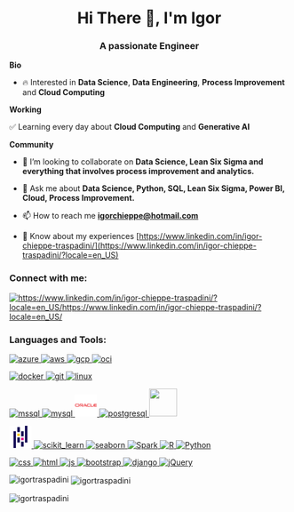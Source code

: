 <h1 align="center">Hi There 👋, I'm Igor</h1>
<h3 align="center">A passionate Engineer</h3>

<!-- <p align="left"> <img src="https://komarev.com/ghpvc/?username=igortraspadini&label=Profile%20views&color=0e75b6&style=flat" alt="igortraspadini" /> </p>

<p align="left"> <a href="https://github.com/ryo-ma/github-profile-trophy"><img src="https://github-profile-trophy.vercel.app/?username=igortraspadini" alt="igortraspadini" /></a> </p>  
-->

**Bio**

<!-- - 👷‍♂️ I’m currently working on  -->
- 🔥 Interested in **Data Science**, **Data Engineering**, **Process Improvement**  and **Cloud Computing** 

**Working**

<!-- 🚀 I use daily: <code>.py</code>, <code>.sql</code>, <code>.sh</code>, <code>.vb</code>, <code>.xlsx</code> -->

✅ Learning every day about **Cloud Computing** and **Generative AI**


**Community**

- 👯 I’m looking to collaborate on **Data Science, Lean Six Sigma and everything that involves process improvement and analytics.**

- 💬 Ask me about **Data Science, Python, SQL, Lean Six Sigma, Power BI, Cloud, Process Improvement.**

- 📫 How to reach me **igorchieppe@hotmail.com**

- 📄 Know about my experiences [https://www.linkedin.com/in/igor-chieppe-traspadini/](https://www.linkedin.com/in/igor-chieppe-traspadini/?locale=en_US)

<h3 align="left">Connect with me:</h3>
<p align="left">
<a href="https://www.linkedin.com/in/igor-chieppe-traspadini/?locale=en_US/https://www.linkedin.com/in/igor-chieppe-traspadini/?locale=en_US/" target="blank"><img align="center" src="https://raw.githubusercontent.com/rahuldkjain/github-profile-readme-generator/master/src/images/icons/Social/linked-in-alt.svg" alt="https://www.linkedin.com/in/igor-chieppe-traspadini/?locale=en_US/https://www.linkedin.com/in/igor-chieppe-traspadini/?locale=en_US/" height="30" width="40" /></a>
</p>

<h3 align="left">Languages and Tools:</h3>
<p align="left"> 
<a href="https://azure.microsoft.com/en-in/" target="_blank" rel="noreferrer"> <img src="https://skillicons.dev/icons?i=azure&theme=light" alt="azure" width="40" height="40"/> </a> 
<a href="https://aws" target="_blank" rel="noreferrer"> <img src="https://skillicons.dev/icons?i=aws&theme=light" alt="aws" width="40" height="40"/> </a>
<a href="https://gcp" target="_blank" rel="noreferrer"> <img src="https://skillicons.dev/icons?i=gcp&theme=light" alt="gcp" width="40" height="40"/> </a>
<a href="https://oci" target="_blank" rel="noreferrer"> <img src="https://about.gitlab.com/images/applications/apps/oracle_cloud.jpg" alt="oci" width="40" height="40"/> </a>  
</p>
<p>
<a href="https://www.docker.com/" target="_blank" rel="noreferrer"> <img src="https://skillicons.dev/icons?i=docker&theme=light" alt="docker" width="40" height="40"/> </a> 
<a href="https://git-scm.com/" target="_blank" rel="noreferrer"> <img src="https://skillicons.dev/icons?i=git&theme=light" alt="git" width="40" height="40"/> </a> 
<!-- <a href="https://kubernetes.io" target="_blank" rel="noreferrer"> <img src="https://www.vectorlogo.zone/logos/kubernetes/kubernetes-icon.svg" alt="kubernetes" width="40" height="40"/> </a> -->
<a href="https://www.linux.org/" target="_blank" rel="noreferrer"> <img src="https://skillicons.dev/icons?i=linux&theme=light" alt="linux" width="40" height="40"/> </a> 
</p>
<p>
<a href="https://www.microsoft.com/en-us/sql-server" target="_blank" rel="noreferrer"> <img src="https://www.svgrepo.com/show/303229/microsoft-sql-server-logo.svg" alt="mssql" width="40" height="40"/> </a> 
<a href="https://www.mysql.com/" target="_blank" rel="noreferrer"> <img src="https://skillicons.dev/icons?i=mysql&theme=light" alt="mysql" width="40" height="40"/> </a>
<a href="https://www.oracle.com/" target="_blank" rel="noreferrer"> <img src="https://raw.githubusercontent.com/devicons/devicon/master/icons/oracle/oracle-original.svg" alt="oracle" width="40" height="40"/> </a> <a href="https://www.postgresql.org" target="_blank" rel="noreferrer"> <img src="https://skillicons.dev/icons?i=postgres&theme=light" alt="postgresql" width="40" height="40"/> </a>
<a> <img src="https://skillicons.dev/icons?i=sqlite&theme=light" width="50" height="50" /> </a> 
</p>  
<a href="https://pandas.pydata.org/" target="_blank" rel="noreferrer"> <img src="https://raw.githubusercontent.com/devicons/devicon/2ae2a900d2f041da66e950e4d48052658d850630/icons/pandas/pandas-original.svg" alt="pandas" width="40" height="40"/> </a> 
<a href="https://scikit-learn.org/" target="_blank" rel="noreferrer"> <img src="https://upload.wikimedia.org/wikipedia/commons/0/05/Scikit_learn_logo_small.svg" alt="scikit_learn" width="40" height="40"/> </a>
<a href="https://seaborn.pydata.org/" target="_blank" rel="noreferrer"> <img src="https://seaborn.pydata.org/_images/logo-mark-lightbg.svg" alt="seaborn" width="40" height="40"/> </a> 
<a href="https://www.r-project.org/" target="_blank" rel="noreferrer"> <img src="https://www.r-project.org/Rlogo.png" alt="Spark" width="40" height="40"/> </a> 
<a href="https://spark.apache.org/" target="_blank" rel="noreferrer"> <img src="https://th.bing.com/th?id=ABTA520CD5929E3D64E936ED087B64C6F789D842112EB67213E5297687BA7A645F9&w=80&h=80&o=6&dpr=2&pid=5.1" alt="R" width="40" height="40"/> </a> 
<a href="https://www.python.org/" target="_blank" rel="noreferrer"> <img src="https://skillicons.dev/icons?i=python&theme=light" alt="Python" width="40" height="40"/> </a>
</a> </p>
<p>
<a href="https://css" target="_blank" rel="noreferrer"> <img src="https://skillicons.dev/icons?i=css&theme=light" alt="css" width="40" height="40"/> </a>
<a href="https://html" target="_blank" rel="noreferrer"> <img src="https://skillicons.dev/icons?i=html&theme=light" alt="html" width="40" height="40"/> </a>
<a href="https://js" target="_blank" rel="noreferrer"> <img src="https://skillicons.dev/icons?i=js&theme=light" alt="js" width="40" height="40"/> </a>
<a href="https://bs" target="_blank" rel="noreferrer"> <img src="https://skillicons.dev/icons?i=bootstrap&theme=light" alt="bootstrap" width="40" height="40"/> </a>
<a href="https://django" target="_blank" rel="noreferrer"> <img src="https://skillicons.dev/icons?i=django&theme=light" alt="django" width="40" height="40"/> </a>
<a href="https://jquery.com/" target="_blank" rel="noreferrer"> <img src="https://skillicons.dev/icons?i=jquery&theme=light" alt="jQuery" width="40" height="40"/> </a>
</p>

<p><img align="left" src="https://github-readme-stats.vercel.app/api/top-langs?username=igortraspadini&show_icons=true&locale=en&layout=compact" alt="igortraspadini" /></p>

<p>&nbsp;<img align="center" src="https://github-readme-stats.vercel.app/api?username=igortraspadini&show_icons=true&locale=en" alt="igortraspadini" /></p>

<p><img align="center" src="https://github-readme-streak-stats.herokuapp.com/?user=igortraspadini&" alt="igortraspadini" /></p>
